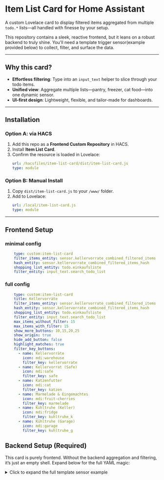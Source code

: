 # Item List Card for Home Assistant

A custom Lovelace card to display filtered items aggregated from multiple `todo.*` lists—all handled with finesse by your setup.

This repository contains a sleek, reactive frontend, but it leans on a robust backend to truly shine. You'll need a template trigger sensor(example provided below) to collect, filter, and surface the data.

---

##  Why this card?

- **Effortless filtering**: Type into an `input_text` helper to slice through your todo items.
- **Unified view**: Aggregate multiple lists—pantry, freezer, cat food—into one dynamic sensor.
- **UI-first design**: Lightweight, flexible, and tailor-made for dashboards.

---

##  Installation

### Option A: via HACS

1. Add this repo as a **Frontend Custom Repository** in HACS.
2. Install **Item List Card**.
3. Confirm the resource is loaded in Lovelace:
    ```yaml
    url: /hacsfiles/item-list-card/dist/item-list-card.js
    type: module
    ```

### Option B: Manual Install

1. Copy `dist/item-list-card.js` to your `/www/` folder.
2. Add to Lovelace:
    ```yaml
    url: /local/item-list-card.js
    type: module
    ```

---

## Frontend Setup

### minimal config
```yaml
    type: custom:item-list-card
    filter_items_entity: sensor.kellervorrate_combined_filtered_items
    hash_entity: sensor.kellervorrate_combined_filtered_items_hash
    shopping_list_entity: todo.einkaufsliste
    filter_entity: input_text.search_todo_list
```


### full config
```yaml
    type: custom:item-list-card
    title: Kellervorräte
    filter_items_entity: sensor.kellervorrate_combined_filtered_items
    hash_entity: sensor.kellervorrate_combined_filtered_items_hash
    shopping_list_entity: todo.einkaufsliste
    filter_entity: input_text.search_todo_list
    max_items_without_filter: 15
    max_items_with_filter: 15
    show_more_buttons: 10,15,20,25
    show_origin: true
    hide_add_button: false
    highlight_matches: true
    filter_key_buttons:
      - name: Kellervorräte
        icon: mdi:warehouse
        filter_key: kellervorrate
      - name: Kellervorrat (Safe)
        icon: mdi:safe
        filter_key: safe
      - name: Katzenfutter
        icon: mdi:cat
        filter_key: katzen
      - name: Marmelade & Eingemachtes
        icon: mdi:fruit-cherries
        filter_key: marmelade
      - name: Kühltruhe (Keller)
        icon: mdi:fridge
        filter_key: kuhltruhe_k
      - name: Kühltruhe (Garage)
        icon: mdi:garage
        filter_key: kuhltruhe_g
```

##  Backend Setup (Required)

This card is purely frontend. Without the backend aggregation and filtering, it’s just an empty shell. Expand below for the full YAML magic:



<details>
<summary>Click to expand the full template sensor example</summary>

```yaml
template:
  - trigger:
      - platform: state
        entity_id: input_text.search_todo_list
      - platform: time_pattern
        seconds: "/1"
      - platform: state
        entity_id:
          - todo.kellervorrate
          - todo.kellervorrate_katzenfutter
          - todo.kellervorrate_safe
          - todo.kellervorrate_marmelade_selbstgemachtes
          - todo.kuhltruhe_keller
          - todo.kuhltruhe_garage
    action:
      - action: todo.get_items
        data:
          status: needs_action
        target:
          entity_id:
            - todo.kellervorrate
            - todo.kellervorrate_safe
            - todo.kellervorrate_katzenfutter
            - todo.kellervorrate_marmelade_selbstgemachtes
            - todo.kuhltruhe_keller
            - todo.kuhltruhe_garage
        response_variable: all_todo_items
    sensor:
      - name: "Kellervorrate Combined Filtered Items"
        unique_id: kellervorrate_combined_filtered_items
        state: >
            {% set input = states('input_text.search_todo_list') | default('') | lower %}
            {% set has_filter = 'todo:' in input %}
            {% set filter_key = (input.split('todo:')[1].split(' ')[0]) if has_filter else '' %}
            {% set search_term = input.split('todo:' ~ filter_key)[1] | trim if has_filter else input %}
            
            {% set lists = [
              'todo.kellervorrate',
              'todo.kellervorrate_safe',
              'todo.kellervorrate_katzenfutter',
              'todo.kellervorrate_marmelade_selbstgemachtes',
              'todo.kuhltruhe_keller',
              'todo.kuhltruhe_garage'
            ] %}
            
            {% set filtered_lists = lists  
              | select('search', filter_key)  
              | list if filter_key else lists %}  
            
            {% if filtered_lists | length == 0 %}
              {% set filtered_lists = lists %}
            {% endif %}
            
            {% if all_todo_items is defined %}
              {% set count = namespace(total=0) %}
              {% for list_id in filtered_lists %}
                {% set items = all_todo_items[list_id]['items'] | default([], true) %}
                {% for item in items %}
                  {% set terms = search_term.split() %}
                  {% if search_term == '' or (terms | select('in', (item.summary | lower)) | list | count == terms | count) %}
                    {% set count.total = count.total + 1 %}
                  {% endif %}
                {% endfor %}
              {% endfor %}
            
              {{ count.total }}
            {% else %}
              0
            {% endif %}
        attributes:
          source_map: >
            {
              "1": "todo.kellervorrate",
              "2": "todo.kellervorrate_safe",
              "3": "todo.kellervorrate_katzenfutter",
              "4": "todo.kellervorrate_marmelade_selbstgemachtes",
              "5": "todo.kuhltruhe_keller",
              "6": "todo.kuhltruhe_garage"
            }
          filtered_items: >
            {% set input = states('input_text.search_todo_list') | default('') | lower %}
            {% set has_filter = 'todo:' in input %}
            {% set filter_key = (input.split('todo:')[1].split(' ')[0]) if has_filter else '' %}
            {% set search_term = input.split('todo:' ~ filter_key)[1] | trim if has_filter else input %}

            {% set lists = [
              'todo.kellervorrate',
              'todo.kellervorrate_safe',
              'todo.kellervorrate_katzenfutter',
              'todo.kellervorrate_marmelade_selbstgemachtes',
              'todo.kuhltruhe_keller',
              'todo.kuhltruhe_garage'
            ] %}
            
            {% set source_map = {
              'todo.kellervorrate': 1,
              'todo.kellervorrate_safe': 2,
              'todo.kellervorrate_katzenfutter': 3,
              'todo.kellervorrate_marmelade_selbstgemachtes': 4,
              'todo.kuhltruhe_keller': 5,
              'todo.kuhltruhe_garage': 6
            } %}
            
            {% set filtered_lists = lists
              | select('search', filter_key)
              | list if filter_key else lists %}
            
            {% if filtered_lists | length == 0 %}
              {% set filtered_lists = lists %}
            {% endif %}
                        
            {% set combined = namespace(items=[]) %}
            
            {% if all_todo_items is defined %}
              {% for list_id in filtered_lists %}
                {% set items = all_todo_items[list_id]['items'] | default([], true) %}
                {% for item in items %}
                  {% if item.summary is defined and item.summary is string %}
                    {% set terms = search_term.split() %}
                    {% if (search_term == '' or (terms | select('in', (item.summary | lower)) | list | count == terms | count)) %}
                      {% set minimal_item = {
                        'u': item.uid,
                        's': item.summary,
                        'd': item.description,
                        'c': source_map[list_id]
                      } %}
                      {% set combined.items = combined.items + [minimal_item] %}
                    {% endif %}
                  {% endif %}
                {% endfor %}
              {% endfor %}
            
              {# combined.items #}
              
              {# ---- SORTING STEP ---- #}
              {% set sorted_items = combined.items | sort(attribute='s', case_sensitive=False) %}
              {{ sorted_items }}
              
            {% else %}
              []
            {% endif %}

  - trigger: 
      - platform: state
        entity_id: sensor.kellervorrate_combined_filtered_items
      - platform: homeassistant
        event: start
    sensor:
      - name: "Kellervorrate Combined Filtered Items Hash"
        unique_id: kellervorrate_combined_filtered_items_hash
        state: "{{ state_attr('sensor.kellervorrate_combined_filtered_items', 'filtered_items') | to_json | sha1}}"
